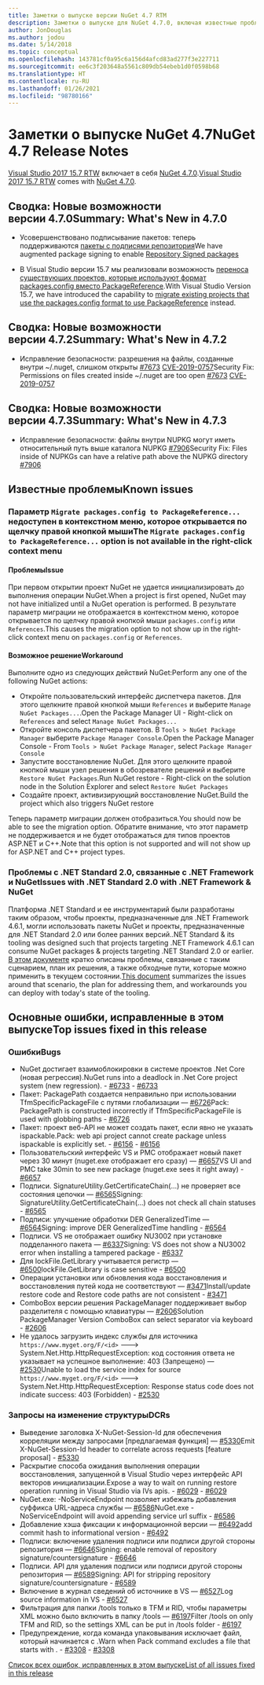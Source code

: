 ```yaml
---
title: Заметки о выпуске версии NuGet 4.7 RTM
description: Заметки о выпуске для NuGet 4.7.0, включая известные проблемы, исправления ошибок, добавленные функции и запросы на изменение структуры.
author: JonDouglas
ms.author: jodou
ms.date: 5/14/2018
ms.topic: conceptual
ms.openlocfilehash: 143781cf0a95c6a156d4afcd83ad277f3e227711
ms.sourcegitcommit: ee6c3f203648a5561c809db54ebeb1d0f0598b68
ms.translationtype: HT
ms.contentlocale: ru-RU
ms.lasthandoff: 01/26/2021
ms.locfileid: "98780166"
---
```

# <a name="nuget-47-release-notes"></a><span data-ttu-id="9b61f-103">Заметки о выпуске NuGet 4.7</span><span class="sxs-lookup"><span data-stu-id="9b61f-103">NuGet 4.7 Release Notes</span></span>

<span data-ttu-id="9b61f-104">[Visual Studio 2017 15.7 RTW](https://www.visualstudio.com/news/releasenotes/vs2017-relnotes) включает в себя [NuGet 4.7.0](https://dist.nuget.org/win-x86-commandline/v4.7.0/nuget.exe).</span><span class="sxs-lookup"><span data-stu-id="9b61f-104">[Visual Studio 2017 15.7 RTW](https://www.visualstudio.com/news/releasenotes/vs2017-relnotes) comes with [NuGet 4.7.0](https://dist.nuget.org/win-x86-commandline/v4.7.0/nuget.exe).</span></span>

## <a name="summary-whats-new-in-470"></a><span data-ttu-id="9b61f-105">Сводка: Новые возможности версии 4.7.0</span><span class="sxs-lookup"><span data-stu-id="9b61f-105">Summary: What's New in 4.7.0</span></span>

* <span data-ttu-id="9b61f-106">Усовершенствовано подписывание пакетов: теперь поддерживаются [пакеты с подписями репозитория](https://github.com/NuGet/Home/wiki/Repository-Signatures)</span><span class="sxs-lookup"><span data-stu-id="9b61f-106">We have augmented package signing to enable [Repository Signed packages](https://github.com/NuGet/Home/wiki/Repository-Signatures)</span></span>

* <span data-ttu-id="9b61f-107">В Visual Studio версии 15.7 мы реализовали возможность [переноса существующих проектов, которые используют формат packages.config вместо PackageReference](../consume-packages/migrate-packages-config-to-package-reference.md).</span><span class="sxs-lookup"><span data-stu-id="9b61f-107">With Visual Studio Version 15.7, we have introduced the capability to [migrate existing projects that use the packages.config format to use PackageReference](../consume-packages/migrate-packages-config-to-package-reference.md) instead.</span></span>

## <a name="summary-whats-new-in-472"></a><span data-ttu-id="9b61f-108">Сводка: Новые возможности версии 4.7.2</span><span class="sxs-lookup"><span data-stu-id="9b61f-108">Summary: What's New in 4.7.2</span></span>

* <span data-ttu-id="9b61f-109">Исправление безопасности: разрешения на файлы, созданные внутри ~/.nuget, слишком открыты [#7673](https://github.com/NuGet/Home/issues/7673) [CVE-2019-0757](https://portal.msrc.microsoft.com/en-us/security-guidance/advisory/CVE-2019-0757)</span><span class="sxs-lookup"><span data-stu-id="9b61f-109">Security Fix: Permissions on files created inside ~/.nuget are too open [#7673](https://github.com/NuGet/Home/issues/7673) [CVE-2019-0757](https://portal.msrc.microsoft.com/en-us/security-guidance/advisory/CVE-2019-0757)</span></span>

## <a name="summary-whats-new-in-473"></a><span data-ttu-id="9b61f-110">Сводка: Новые возможности версии 4.7.3</span><span class="sxs-lookup"><span data-stu-id="9b61f-110">Summary: What's New in 4.7.3</span></span>

* <span data-ttu-id="9b61f-111">Исправление безопасности: файлы внутри NUPKG могут иметь относительный путь выше каталога NUPKG [#7906](https://github.com/NuGet/Home/issues/7906)</span><span class="sxs-lookup"><span data-stu-id="9b61f-111">Security Fix: Files inside of NUPKGs can have a relative path above the NUPKG directory [#7906](https://github.com/NuGet/Home/issues/7906)</span></span>

## <a name="known-issues"></a><span data-ttu-id="9b61f-112">Известные проблемы</span><span class="sxs-lookup"><span data-stu-id="9b61f-112">Known issues</span></span>

### <a name="the-migrate-packagesconfig-to-packagereference-option-is-not-available-in-the-right-click-context-menu"></a><span data-ttu-id="9b61f-113">Параметр `Migrate packages.config to PackageReference...` недоступен в контекстном меню, которое открывается по щелчку правой кнопкой мыши</span><span class="sxs-lookup"><span data-stu-id="9b61f-113">The `Migrate packages.config to PackageReference...` option is not available in the right-click context menu</span></span>

#### <a name="issue"></a><span data-ttu-id="9b61f-114">Проблемы</span><span class="sxs-lookup"><span data-stu-id="9b61f-114">Issue</span></span>

<span data-ttu-id="9b61f-115">При первом открытии проект NuGet не удается инициализировать до выполнения операции NuGet.</span><span class="sxs-lookup"><span data-stu-id="9b61f-115">When a project is first opened, NuGet may not have initialized until a NuGet operation is performed.</span></span> <span data-ttu-id="9b61f-116">В результате параметр миграции не отображается в контекстном меню, которое открывается по щелчку правой кнопкой мыши `packages.config` или `References`.</span><span class="sxs-lookup"><span data-stu-id="9b61f-116">This causes the migration option to not show up in the right-click context menu on `packages.config` or `References`.</span></span>

#### <a name="workaround"></a><span data-ttu-id="9b61f-117">Возможное решение</span><span class="sxs-lookup"><span data-stu-id="9b61f-117">Workaround</span></span>

<span data-ttu-id="9b61f-118">Выполните одно из следующих действий NuGet:</span><span class="sxs-lookup"><span data-stu-id="9b61f-118">Perform any one of the following NuGet actions:</span></span>
* <span data-ttu-id="9b61f-119">Откройте пользовательский интерфейс диспетчера пакетов. Для этого щелкните правой кнопкой мыши `References` и выберите `Manage NuGet Packages...`.</span><span class="sxs-lookup"><span data-stu-id="9b61f-119">Open the Package Manager UI - Right-click on `References` and select `Manage NuGet Packages...`</span></span>
* <span data-ttu-id="9b61f-120">Откройте консоль диспетчера пакетов. В `Tools > NuGet Package Manager` выберите `Package Manager Console`.</span><span class="sxs-lookup"><span data-stu-id="9b61f-120">Open the Package Manager Console - From `Tools > NuGet Package Manager`, select `Package Manager Console`</span></span>
* <span data-ttu-id="9b61f-121">Запустите восстановление NuGet. Для этого щелкните правой кнопкой мыши узел решения в обозревателе решений и выберите `Restore NuGet Packages`.</span><span class="sxs-lookup"><span data-stu-id="9b61f-121">Run NuGet restore - Right-click on the solution node in the Solution Explorer and select `Restore NuGet Packages`</span></span>
* <span data-ttu-id="9b61f-122">Создайте проект, активизирующий восстановление NuGet.</span><span class="sxs-lookup"><span data-stu-id="9b61f-122">Build the project which also triggers NuGet restore</span></span>

<span data-ttu-id="9b61f-123">Теперь параметр миграции должен отобразиться.</span><span class="sxs-lookup"><span data-stu-id="9b61f-123">You should now be able to see the migration option.</span></span> <span data-ttu-id="9b61f-124">Обратите внимание, что этот параметр не поддерживается и не будет отображаться для типов проектов ASP.NET и C++.</span><span class="sxs-lookup"><span data-stu-id="9b61f-124">Note that this option is not supported and will not show up for ASP.NET and C++ project types.</span></span>

### <a name="issues-with-net-standard-20-with-net-framework--nuget"></a><span data-ttu-id="9b61f-125">Проблемы с .NET Standard 2.0, связанные с .NET Framework и NuGet</span><span class="sxs-lookup"><span data-stu-id="9b61f-125">Issues with .NET Standard 2.0 with .NET Framework & NuGet</span></span>

<span data-ttu-id="9b61f-126">Платформа .NET Standard и ее инструментарий были разработаны таким образом, чтобы проекты, предназначенные для .NET Framework 4.6.1, могли использовать пакеты NuGet и проекты, предназначенные для .NET Standard 2.0 или более ранних версий.</span><span class="sxs-lookup"><span data-stu-id="9b61f-126">.NET Standard & its tooling was designed such that projects targeting .NET Framework 4.6.1 can consume NuGet packages & projects targeting .NET Standard 2.0 or earlier.</span></span> <span data-ttu-id="9b61f-127">[В этом документе](https://github.com/dotnet/standard/issues/481) кратко описаны проблемы, связанные с таким сценарием, план их решения, а также обходные пути, которые можно применить в текущем состоянии.</span><span class="sxs-lookup"><span data-stu-id="9b61f-127">[This document](https://github.com/dotnet/standard/issues/481) summarizes the issues around that scenario, the plan for addressing them, and workarounds you can deploy with today's state of the tooling.</span></span>

## <a name="top-issues-fixed-in-this-release"></a><span data-ttu-id="9b61f-128">Основные ошибки, исправленные в этом выпуске</span><span class="sxs-lookup"><span data-stu-id="9b61f-128">Top issues fixed in this release</span></span>

### <a name="bugs"></a><span data-ttu-id="9b61f-129">Ошибки</span><span class="sxs-lookup"><span data-stu-id="9b61f-129">Bugs</span></span>

* <span data-ttu-id="9b61f-130">NuGet достигает взаимоблокировки в системе проектов .Net Core (новая регрессия).</span><span class="sxs-lookup"><span data-stu-id="9b61f-130">NuGet runs into a deadlock in .Net Core project system (new regression).</span></span><span data-ttu-id="9b61f-131"> - [#6733](https://github.com/NuGet/Home/issues/6733)</span><span class="sxs-lookup"><span data-stu-id="9b61f-131"> - [#6733](https://github.com/NuGet/Home/issues/6733)</span></span>
* <span data-ttu-id="9b61f-132">Пакет: PackagePath создается неправильно при использовании TfmSpecificPackageFile с путями глобализации — [#6726](https://github.com/NuGet/Home/issues/6726)</span><span class="sxs-lookup"><span data-stu-id="9b61f-132">Pack: PackagePath is constructed incorrectly if TfmSpecificPackageFile is used with globbing paths - [#6726](https://github.com/NuGet/Home/issues/6726)</span></span>
* <span data-ttu-id="9b61f-133">Пакет: проект веб-API не может создать пакет, если явно не указать ispackable.</span><span class="sxs-lookup"><span data-stu-id="9b61f-133">Pack: web api project cannot create package unless ispackable is explicitly set.</span></span><span data-ttu-id="9b61f-134"> - [#6156](https://github.com/NuGet/Home/issues/6156)</span><span class="sxs-lookup"><span data-stu-id="9b61f-134"> - [#6156](https://github.com/NuGet/Home/issues/6156)</span></span>
* <span data-ttu-id="9b61f-135">Пользовательский интерфейс VS и PMC отображает новый пакет через 30 минут (nuget.exe отображает его сразу) — [#6657](https://github.com/NuGet/Home/issues/6657)</span><span class="sxs-lookup"><span data-stu-id="9b61f-135">VS UI and PMC take 30min to see new package (nuget.exe sees it right away) - [#6657](https://github.com/NuGet/Home/issues/6657)</span></span>
* <span data-ttu-id="9b61f-136">Подписи.  SignatureUtility.GetCertificateChain(...) не проверяет все состояния цепочки — [#6565](https://github.com/NuGet/Home/issues/6565)</span><span class="sxs-lookup"><span data-stu-id="9b61f-136">Signing:  SignatureUtility.GetCertificateChain(...) does not check all chain statuses - [#6565](https://github.com/NuGet/Home/issues/6565)</span></span>
* <span data-ttu-id="9b61f-137">Подписи: улучшение обработки DER GeneralizedTime — [#6564](https://github.com/NuGet/Home/issues/6564)</span><span class="sxs-lookup"><span data-stu-id="9b61f-137">Signing:  improve DER GeneralizedTime handling - [#6564](https://github.com/NuGet/Home/issues/6564)</span></span>
* <span data-ttu-id="9b61f-138">Подписи. VS не отображает ошибку NU3002 при установке подделанного пакета — [#6337](https://github.com/NuGet/Home/issues/6337)</span><span class="sxs-lookup"><span data-stu-id="9b61f-138">Signing: VS does not show a NU3002 error when installing a tampered package - [#6337](https://github.com/NuGet/Home/issues/6337)</span></span>
* <span data-ttu-id="9b61f-139">Для lockFile.GetLibrary учитывается регистр — [#6500](https://github.com/NuGet/Home/issues/6500)</span><span class="sxs-lookup"><span data-stu-id="9b61f-139">lockFile.GetLibrary is case sensitive - [#6500](https://github.com/NuGet/Home/issues/6500)</span></span>
* <span data-ttu-id="9b61f-140">Операции установки или обновления кода восстановления и восстановления путей кода не соответствуют — [#3471](https://github.com/NuGet/Home/issues/3471)</span><span class="sxs-lookup"><span data-stu-id="9b61f-140">Install/update restore code and Restore code paths are not consistent - [#3471](https://github.com/NuGet/Home/issues/3471)</span></span>
* <span data-ttu-id="9b61f-141">ComboBox версии решения PackageManager поддерживает выбор разделителя с помощью клавиатуры — [#2606](https://github.com/NuGet/Home/issues/2606)</span><span class="sxs-lookup"><span data-stu-id="9b61f-141">Solution PackageManager Version ComboBox can select separator via keyboard - [#2606](https://github.com/NuGet/Home/issues/2606)</span></span>
* <span data-ttu-id="9b61f-142">Не удалось загрузить индекс службы для источника `https://www.myget.org/F/<id>` ---> System.Net.Http.HttpRequestException: код состояния ответа не указывает на успешное выполнение: 403 (Запрещено) — [#2530](https://github.com/NuGet/Home/issues/2530)</span><span class="sxs-lookup"><span data-stu-id="9b61f-142">Unable to load the service index for source `https://www.myget.org/F/<id>` ---> System.Net.Http.HttpRequestException: Response status code does not indicate success: 403 (Forbidden) - [#2530](https://github.com/NuGet/Home/issues/2530)</span></span>

### <a name="dcrs"></a><span data-ttu-id="9b61f-143">Запросы на изменение структуры</span><span class="sxs-lookup"><span data-stu-id="9b61f-143">DCRs</span></span>

* <span data-ttu-id="9b61f-144">Выведение заголовка X-NuGet-Session-Id для обеспечения корреляции между запросами [предлагаемая функция] — [#5330](https://github.com/NuGet/Home/issues/5330)</span><span class="sxs-lookup"><span data-stu-id="9b61f-144">Emit X-NuGet-Session-Id header to correlate across requests [feature proposal] - [#5330](https://github.com/NuGet/Home/issues/5330)</span></span>
* <span data-ttu-id="9b61f-145">Раскрытие способа ожидания выполнения операции восстановления, запущенной в Visual Studio через интерфейс API векторов инициализации.</span><span class="sxs-lookup"><span data-stu-id="9b61f-145">Expose a way to wait on running restore operation running in Visual Studio via IVs apis.</span></span><span data-ttu-id="9b61f-146"> - [#6029](https://github.com/NuGet/Home/issues/6029)</span><span class="sxs-lookup"><span data-stu-id="9b61f-146"> - [#6029](https://github.com/NuGet/Home/issues/6029)</span></span>
* <span data-ttu-id="9b61f-147">NuGet.exe: -NoServiceEndpoint позволяет избежать добавления суффикса URL-адреса службы — [#6586](https://github.com/NuGet/Home/issues/6586)</span><span class="sxs-lookup"><span data-stu-id="9b61f-147">NuGet.exe -NoServiceEndpoint will avoid appending service url suffix - [#6586](https://github.com/NuGet/Home/issues/6586)</span></span>
* <span data-ttu-id="9b61f-148">Добавление хэша фиксации к информационной версии — [#6492](https://github.com/NuGet/Home/issues/6492)</span><span class="sxs-lookup"><span data-stu-id="9b61f-148">add commit hash to informational version - [#6492](https://github.com/NuGet/Home/issues/6492)</span></span>
* <span data-ttu-id="9b61f-149">Подписи: включение удаления подписи или подписи другой стороны репозитория — [#6646](https://github.com/NuGet/Home/issues/6646)</span><span class="sxs-lookup"><span data-stu-id="9b61f-149">Signing:  enable removal of repository signature/countersignature - [#6646](https://github.com/NuGet/Home/issues/6646)</span></span>
* <span data-ttu-id="9b61f-150">Подписи.  API для удаления подписи или подписи другой стороны репозитория — [#6589](https://github.com/NuGet/Home/issues/6589)</span><span class="sxs-lookup"><span data-stu-id="9b61f-150">Signing:  API for stripping repository signature/countersignature - [#6589](https://github.com/NuGet/Home/issues/6589)</span></span>
* <span data-ttu-id="9b61f-151">Включение в журнал сведений об источнике в VS — [#6527](https://github.com/NuGet/Home/issues/6527)</span><span class="sxs-lookup"><span data-stu-id="9b61f-151">Log source information in VS - [#6527](https://github.com/NuGet/Home/issues/6527)</span></span>
* <span data-ttu-id="9b61f-152">Фильтрация для папки /tools только в TFM и RID, чтобы параметры XML можно было включить в папку /tools — [#6197](https://github.com/NuGet/Home/issues/6197)</span><span class="sxs-lookup"><span data-stu-id="9b61f-152">Filter /tools on only TFM and RID, so the settings XML can be put in /tools folder - [#6197](https://github.com/NuGet/Home/issues/6197)</span></span>
* <span data-ttu-id="9b61f-153">Предупреждение, когда команда упаковывания исключает файл, который начинается с .</span><span class="sxs-lookup"><span data-stu-id="9b61f-153">Warn when Pack command excludes a file that starts with .</span></span><span data-ttu-id="9b61f-154">  - [#3308](https://github.com/NuGet/Home/issues/3308)</span><span class="sxs-lookup"><span data-stu-id="9b61f-154">  - [#3308](https://github.com/NuGet/Home/issues/3308)</span></span>

[<span data-ttu-id="9b61f-155">Список всех ошибок, исправленных в этом выпуске</span><span class="sxs-lookup"><span data-stu-id="9b61f-155">List of all issues fixed in this release</span></span>](https://github.com/NuGet/Home/issues?q=is%3Aissue+is%3Aclosed+milestone%3A%224.7")
